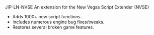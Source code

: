 JIP-LN-NVSE
An extension for the New Vegas Script Extender (NVSE)

* Adds 1000+ new script functions.
* Includes numerous engine bug fixes/tweaks.
* Restores several broken game features.
